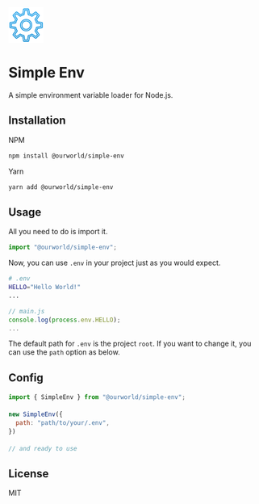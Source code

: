 <img src="./icon.png" alt="icon" width="70">

# Simple Env

A simple environment variable loader for Node.js.

## Installation

NPM

```bash
npm install @ourworld/simple-env
```

Yarn

```bash
yarn add @ourworld/simple-env
```

## Usage

All you need to do is import it.

```js
import "@ourworld/simple-env";
```

Now, you can use `.env` in your project just as you would expect.

```bash
# .env
HELLO="Hello World!"
...
```

```js
// main.js
console.log(process.env.HELLO);
...
```

The default path for `.env` is the project `root`. If you want to change it, you can use the `path` option as below.

## Config

```js
import { SimpleEnv } from "@ourworld/simple-env";

new SimpleEnv({
  path: "path/to/your/.env",
})

// and ready to use
```

## License

MIT
